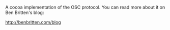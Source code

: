 A cocoa implementation of the OSC protocol.  You can read more about it on Ben Britten's blog:

http://benbritten.com/blog
